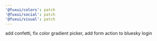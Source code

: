 ```yaml
---
'@fuxui/colors': patch
'@fuxui/social': patch
'@fuxui/visual': patch
---
```


add confetti, fix color gradient picker, add form action to bluesky login

